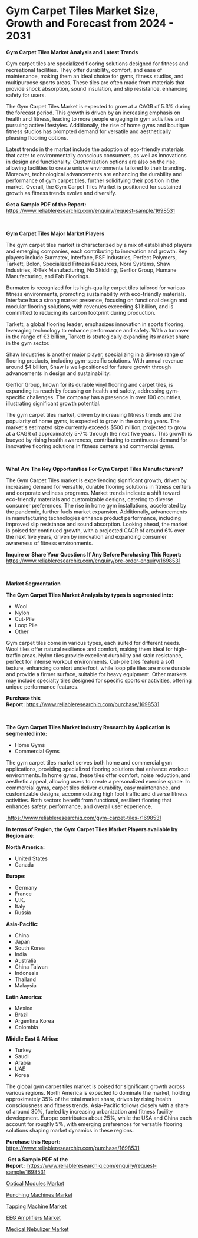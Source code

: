 <p><h1>Gym Carpet Tiles Market Size, Growth and Forecast from 2024 - 2031</h1></p><p><strong>Gym Carpet Tiles Market Analysis and Latest Trends</strong></p>
<p><p>Gym carpet tiles are specialized flooring solutions designed for fitness and recreational facilities. They offer durability, comfort, and ease of maintenance, making them an ideal choice for gyms, fitness studios, and multipurpose sports areas. These tiles are often made from materials that provide shock absorption, sound insulation, and slip resistance, enhancing safety for users.</p><p>The Gym Carpet Tiles Market is expected to grow at a CAGR of 5.3% during the forecast period. This growth is driven by an increasing emphasis on health and fitness, leading to more people engaging in gym activities and pursuing active lifestyles. Additionally, the rise of home gyms and boutique fitness studios has prompted demand for versatile and aesthetically pleasing flooring options. </p><p>Latest trends in the market include the adoption of eco-friendly materials that cater to environmentally conscious consumers, as well as innovations in design and functionality. Customization options are also on the rise, allowing facilities to create unique environments tailored to their branding. Moreover, technological advancements are enhancing the durability and performance of gym carpet tiles, further solidifying their position in the market. Overall, the Gym Carpet Tiles Market is positioned for sustained growth as fitness trends evolve and diversify.</p></p>
<p><strong>Get a Sample PDF of the Report:&nbsp;</strong> <a href="https://www.reliableresearchiq.com/enquiry/request-sample/1698531?utm_campaign=1578&utm_medium=2&utm_source=Github&utm_content=ia&utm_term=20102024&utm_id=gym-carpet-tiles">https://www.reliableresearchiq.com/enquiry/request-sample/1698531</a></p>
<p>&nbsp;</p>
<p><strong>Gym Carpet Tiles Major Market Players</strong></p>
<p><p>The gym carpet tiles market is characterized by a mix of established players and emerging companies, each contributing to innovation and growth. Key players include Burmatex, Interface, PSF Industries, Perfect Polymers, Tarkett, Bolon, Specialized Fitness Resources, Nora Systems, Shaw Industries, R-Tek Manufacturing, No Skidding, Gerflor Group, Humane Manufacturing, and Fab Floorings.</p><p>Burmatex is recognized for its high-quality carpet tiles tailored for various fitness environments, promoting sustainability with eco-friendly materials. Interface has a strong market presence, focusing on functional design and modular flooring solutions, with revenues exceeding $1 billion, and is committed to reducing its carbon footprint during production.</p><p>Tarkett, a global flooring leader, emphasizes innovation in sports flooring, leveraging technology to enhance performance and safety. With a turnover in the range of €3 billion, Tarkett is strategically expanding its market share in the gym sector.</p><p>Shaw Industries is another major player, specializing in a diverse range of flooring products, including gym-specific solutions. With annual revenue around $4 billion, Shaw is well-positioned for future growth through advancements in design and sustainability.</p><p>Gerflor Group, known for its durable vinyl flooring and carpet tiles, is expanding its reach by focusing on health and safety, addressing gym-specific challenges. The company has a presence in over 100 countries, illustrating significant growth potential.</p><p>The gym carpet tiles market, driven by increasing fitness trends and the popularity of home gyms, is expected to grow in the coming years. The market's estimated size currently exceeds $500 million, projected to grow at a CAGR of approximately 5-7% through the next five years. This growth is buoyed by rising health awareness, contributing to continuous demand for innovative flooring solutions in fitness centers and commercial gyms.</p></p>
<p>&nbsp;</p>
<p><strong>What Are The Key Opportunities For Gym Carpet Tiles Manufacturers?</strong></p>
<p><p>The Gym Carpet Tiles market is experiencing significant growth, driven by increasing demand for versatile, durable flooring solutions in fitness centers and corporate wellness programs. Market trends indicate a shift toward eco-friendly materials and customizable designs, catering to diverse consumer preferences. The rise in home gym installations, accelerated by the pandemic, further fuels market expansion. Additionally, advancements in manufacturing technologies enhance product performance, including improved slip resistance and sound absorption. Looking ahead, the market is poised for continued growth, with a projected CAGR of around 6% over the next five years, driven by innovation and expanding consumer awareness of fitness environments.</p></p>
<p><strong>Inquire or Share Your Questions If Any Before Purchasing This Report:</strong> <a href="https://www.reliableresearchiq.com/enquiry/pre-order-enquiry/1698531?utm_campaign=1578&utm_medium=2&utm_source=Github&utm_content=ia&utm_term=20102024&utm_id=gym-carpet-tiles">https://www.reliableresearchiq.com/enquiry/pre-order-enquiry/1698531</a></p>
<p>&nbsp;</p>
<p><strong>Market Segmentation</strong></p>
<p><strong>The Gym Carpet Tiles Market Analysis by types is segmented into:</strong></p>
<p><ul><li>Wool</li><li>Nylon</li><li>Cut-Pile</li><li>Loop Pile</li><li>Other</li></ul></p>
<p><p>Gym carpet tiles come in various types, each suited for different needs. Wool tiles offer natural resilience and comfort, making them ideal for high-traffic areas. Nylon tiles provide excellent durability and stain resistance, perfect for intense workout environments. Cut-pile tiles feature a soft texture, enhancing comfort underfoot, while loop pile tiles are more durable and provide a firmer surface, suitable for heavy equipment. Other markets may include specialty tiles designed for specific sports or activities, offering unique performance features.</p></p>
<p><strong>Purchase this Report:&nbsp;</strong><a href="https://www.reliableresearchiq.com/purchase/1698531?utm_campaign=1578&utm_medium=2&utm_source=Github&utm_content=ia&utm_term=20102024&utm_id=gym-carpet-tiles">https://www.reliableresearchiq.com/purchase/1698531</a></p>
<p>&nbsp;</p>
<p><strong>The Gym Carpet Tiles Market Industry Research by Application is segmented into:</strong></p>
<p><ul><li>Home Gyms</li><li>Commercial Gyms</li></ul></p>
<p><p>The gym carpet tiles market serves both home and commercial gym applications, providing specialized flooring solutions that enhance workout environments. In home gyms, these tiles offer comfort, noise reduction, and aesthetic appeal, allowing users to create a personalized exercise space. In commercial gyms, carpet tiles deliver durability, easy maintenance, and customizable designs, accommodating high foot traffic and diverse fitness activities. Both sectors benefit from functional, resilient flooring that enhances safety, performance, and overall user experience.</p></p>
<p><a href="https://www.reliableresearchiq.com/gym-carpet-tiles-r1698531?utm_campaign=1578&utm_medium=2&utm_source=Github&utm_content=ia&utm_term=20102024&utm_id=gym-carpet-tiles">&nbsp;https://www.reliableresearchiq.com/gym-carpet-tiles-r1698531</a></p>
<p><strong>In terms of Region, the Gym Carpet Tiles Market Players available by Region are:</strong></p>
<p>
    <p> <strong> North America: </strong>
        <ul>
            <li>United States</li>
            <li>Canada</li>
        </ul>
        </p> 
    <p> <strong> Europe: </strong>
        <ul>
            <li>Germany</li>
            <li>France</li>
            <li>U.K.</li>
            <li>Italy</li>
            <li>Russia</li>
        </ul>
        </p> 
    <p> <strong> Asia-Pacific: </strong>
        <ul>
            <li>China</li>
            <li>Japan</li>
            <li>South Korea</li>
            <li>India</li>
            <li>Australia</li>
            <li>China Taiwan</li>
            <li>Indonesia</li>
            <li>Thailand</li>
            <li>Malaysia</li>
        </ul>
        </p> 
    <p> <strong> Latin America: </strong>
        <ul>
            <li>Mexico</li>
            <li>Brazil</li>
            <li>Argentina Korea</li>
            <li>Colombia</li>
        </ul>
        </p> 
    <p> <strong> Middle East & Africa: </strong>
        <ul>
            <li>Turkey</li>
            <li>Saudi</li>
            <li>Arabia</li>
            <li>UAE</li>
            <li>Korea</li>
        </ul>
    </p>
    </p>
<p><p>The global gym carpet tiles market is poised for significant growth across various regions. North America is expected to dominate the market, holding approximately 35% of the total market share, driven by rising health consciousness and fitness trends. Asia-Pacific follows closely with a share of around 30%, fueled by increasing urbanization and fitness facility development. Europe contributes about 25%, while the USA and China each account for roughly 5%, with emerging preferences for versatile flooring solutions shaping market dynamics in these regions.</p></p>
<p><strong>Purchase this Report: </strong><a href="https://www.reliableresearchiq.com/purchase/1698531?utm_campaign=1578&utm_medium=2&utm_source=Github&utm_content=ia&utm_term=20102024&utm_id=gym-carpet-tiles">https://www.reliableresearchiq.com/purchase/1698531</a></p>
<p>&nbsp;<strong>Get a Sample PDF of the Report:&nbsp;&nbsp;</strong><a href="https://www.reliableresearchiq.com/enquiry/request-sample/1698531?utm_campaign=1578&utm_medium=2&utm_source=Github&utm_content=ia&utm_term=20102024&utm_id=gym-carpet-tiles">https://www.reliableresearchiq.com/enquiry/request-sample/1698531</a></p>
<p><strong></strong></p>
<p><p><a href="https://www.linkedin.com/pulse/optical-modules-market-emerging-trends-future-prospects-amyuf?utm_campaign=1578&utm_medium=2&utm_source=Github&utm_content=ia&utm_term=20102024&utm_id=gym-carpet-tiles">Optical Modules Market</a></p><p><a href="https://www.linkedin.com/pulse/punching-machines-industry-sector-market-dynamics-future-scenarios-qgdie?utm_campaign=1578&utm_medium=2&utm_source=Github&utm_content=ia&utm_term=20102024&utm_id=gym-carpet-tiles">Punching Machines Market</a></p><p><a href="https://www.linkedin.com/pulse/deep-dive-tapping-machine-market-itstrends-segmentation-j6rmf?utm_campaign=1578&utm_medium=2&utm_source=Github&utm_content=ia&utm_term=20102024&utm_id=gym-carpet-tiles">Tapping Machine Market</a></p><p><a href="https://www.linkedin.com/pulse/global-eeg-amplifiers-market-analysis-key-trends-future-0ofee?utm_campaign=1578&utm_medium=2&utm_source=Github&utm_content=ia&utm_term=20102024&utm_id=gym-carpet-tiles">EEG Amplifiers Market</a></p><p><a href="https://www.linkedin.com/pulse/medical-nebulizer-market-industry-landscape-growth-trajectories-pzgyc?utm_campaign=1578&utm_medium=2&utm_source=Github&utm_content=ia&utm_term=20102024&utm_id=gym-carpet-tiles">Medical Nebulizer Market</a></p></p>